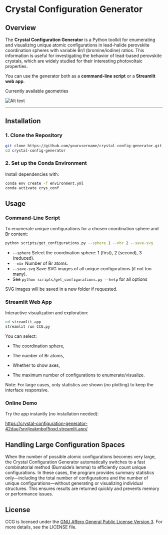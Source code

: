 # Crystal Configuration Generator

## Overview

The **Crystal Configuration Generator** is a Python toolkit for enumerating and visualizing unique atomic configurations in lead-halide perovskite coordination spheres with variable Br/I (bromine/iodine) ratios. This information is useful for investigating the behavior of lead-based perovskite crystals, which are widely studied for their interesting photovoltaic properties.

You can use the generator both as a **command-line script** or a **Streamlit web app**.

Currently available geometries

![Alt text](img/Coordination_soheres.png)

---

## Installation

### 1. Clone the Repository
```bash
git clone https://github.com/yourusername/crystal-config-generator.git
cd crystal-config-generator
```

### 2. Set up the Conda Environment

Install dependencies with:

```bash
conda env create -f environment.yml
conda activate crys_conf
```
## Usage

### Command-Line Script

To enumerate unique configurations for a chosen coordination sphere and Br content:

```bash
python scripts/get_configurations.py --sphere 1 --nbr 2 --save-svg
```
- `--sphere` Select the coordination sphere: 1 (first), 2 (second), 3 (reduced).
- `--nbr`  Number of Br atoms.
- `--save-svg` Save SVG images of all unique configurations (if not too many).
- See `python scripts/get_configurations.py --help` for all options

SVG images will be saved in a new folder if requested.


### Streamlit Web App

Interactive visualization and exploration:

```bash
cd streamlit_app
streamlit run CCG.py
```
You can select:
- The coordination sphere,

- The number of Br atoms,

- Whether to show axes,

- The maximum number of configurations to enumerate/visualize.

Note: For large cases, only statistics are shown (no plotting) to keep the interface responsive.

### Online Demo

Try the app instantly (no installation needed):

https://crystal-configuration-generator-42dau7snrjleakmbof5pxd.streamlit.app/

## Handling Large Configuration Spaces

When the number of possible atomic configurations becomes very large, the Crystal Configuration Generator automatically switches to a fast combinatorial method (Burnside’s lemma) to efficiently count unique configurations. In these cases, the program provides summary statistics only—including the total number of configurations and the number of unique configurations—without generating or visualizing individual structures. This ensures results are returned quickly and prevents memory or performance issues.

## License

CCG is licensed under the [GNU Affero General Public License Version 3](https://www.gnu.org/licenses/agpl-3.0.html). For more details, see the LICENSE file.
